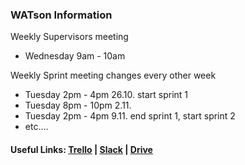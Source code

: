 ### WATson Information

Weekly Supervisors meeting
  - Wednesday 9am - 10am
  
Weekly Sprint meeting changes every other week 
  - Tuesday 2pm - 4pm     26.10.  start sprint 1
  - Tuesday 8pm - 10pm    2.11.
  - Tuesday 2pm - 4pm     9.11.   end sprint 1, start sprint 2
  - etc....

#### Useful Links: [Trello](https://trello.com/webannotationtool/home) | [Slack](https://app.slack.com/client/T02HVD5J6JV/C02HV6MKQEP/thread/C02HA34EB1C-1634667753.128300) | [Drive](https://drive.google.com/drive/folders/1e4EWSrpYu-TPlfneJMsqPWO-zla7uzwP)

